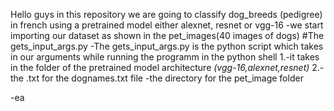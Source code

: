 Hello guys in this repository we are going to classify dog_breeds (pedigree) in french using a pretrained model either alexnet, resnet or vgg-16
-we start importing our dataset as shown in the pet_images(40 images of dogs)
#The gets_input_args.py
-The gets_input_args.py  is the python script which takes in our arguments while running the programm
in the python shell
  1.-it takes in the folder of the pretrained model architecture *(vgg-16,alexnet,resnet)*
  2.-the .txt for the dognames.txt file
  -the directory for the pet_image folder

-ea
